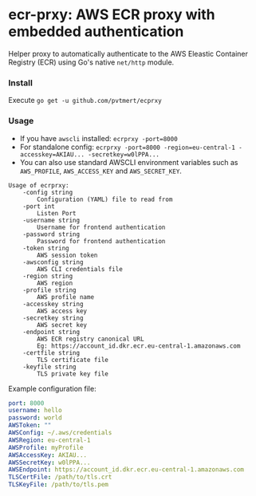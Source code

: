 
# ecr-prxy: AWS ECR proxy with embedded authentication

Helper proxy to automatically authenticate to the AWS Eleastic Container Registry (ECR) using Go's native `net/http` module.

### Install

Execute `go get -u github.com/pvtmert/ecprxy`

### Usage

- If you have `awscli` installed: `ecrprxy -port=8000`
- For standalone config: `ecrprxy -port=8000 -region=eu-central-1 -accesskey=AKIAU... -secretkey=w0lPPA...`
- You can also use standard AWSCLI environment variables such as `AWS_PROFILE`, `AWS_ACCESS_KEY` and `AWS_SECRET_KEY`.

```
Usage of ecrprxy:
	-config string
		Configuration (YAML) file to read from
	-port int
		Listen Port
	-username string
		Username for frontend authentication
	-password string
		Password for frontend authentication
	-token string
		AWS session token
	-awsconfig string
		AWS CLI credentials file
	-region string
		AWS region
	-profile string
		AWS profile name
	-accesskey string
		AWS access key
	-secretkey string
		AWS secret key
	-endpoint string
		AWS ECR registry canonical URL
		Eg: https://account_id.dkr.ecr.eu-central-1.amazonaws.com
	-certfile string
		TLS certificate file
	-keyfile string
		TLS private key file
```

Example configuration file:
```yml
port: 8000
username: hello
password: world
AWSToken: ""
AWSConfig: ~/.aws/credentials
AWSRegion: eu-central-1
AWSProfile: myProfile
AWSAccessKey: AKIAU...
AWSSecretKey: w0lPPA...
AWSEndpoint: https://account_id.dkr.ecr.eu-central-1.amazonaws.com
TLSCertFile: /path/to/tls.crt
TLSKeyFile: /path/to/tls.pem
```
